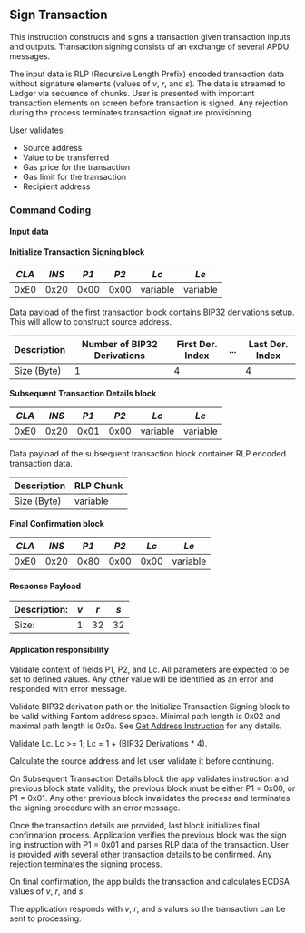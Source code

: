 ## Sign Transaction

This instruction constructs and signs a transaction given transaction inputs and outputs.
Transaction signing consists of an exchange of several APDU messages.

The input data is RLP (Recursive Length Prefix) encoded transaction data without signature elements 
(values of *v*, *r*, and *s*). The data is streamed to Ledger via sequence of chunks. User is presented
with important transaction elements on screen before transaction is signed. Any rejection during the
process terminates transaction signature provisioning.

User validates:
- Source address
- Value to be transferred
- Gas price for the transaction
- Gas limit for the transaction
- Recipient address

### Command Coding

#### Input data

**Initialize Transaction Signing block**
 
| *CLA* | *INS* | *P1* | *P2* |   *Lc*   |   *Le*   |
|-------|-------|------|------|----------|----------|
|  0xE0 |  0x20 | 0x00 | 0x00 | variable | variable |

Data payload of the first transaction block contains BIP32 derivations setup. This will allow to construct source
address.

| Description | Number of BIP32 Derivations | First Der. Index | ... | Last Der. Index | 
|-------------|-----------------------------|------------------|-----|-----------------|
| Size (Byte) |    1                        |        4         |     |       4         |

**Subsequent Transaction Details block**

| *CLA* | *INS* | *P1* | *P2* |   *Lc*   |   *Le*   |
|-------|-------|------|------|----------|----------|
|  0xE0 |  0x20 | 0x01 | 0x00 | variable | variable |

Data payload of the subsequent transaction block container RLP encoded transaction data.

| Description |  RLP Chunk  | 
|-------------|-------------|
| Size (Byte) |   variable  |

**Final Confirmation block**

| *CLA* | *INS* | *P1* | *P2* | *Lc* |   *Le*   |
|-------|-------|------|------|------|----------|
|  0xE0 |  0x20 | 0x80 | 0x00 | 0x00 | variable |

#### Response Payload

|Description: |  *v*  |  *r*  |  *s*  |
|-------------|-------|-------|-------|
|Size:        |   1   |   32  |   32  |

#### Application responsibility

Validate content of fields P1, P2, and Lc. All parameters are expected
to be set to defined values. Any other value will be identified
as an error and responded with error message.

Validate BIP32 derivation path on the Initialize Transaction Signing block 
to be valid withing Fantom address space. Minimal path length is 0x02 
and maximal path length is 0x0a. See [Get Address Instruction](cmd_get_address.md) for
any details.

Validate Lc. Lc >= 1; Lc = 1 + (BIP32 Derivations * 4).
 
Calculate the source address and let user validate it before continuing.

On Subsequent Transaction Details block the app validates instruction and previous 
block state validity, the previous block must be either P1 = 0x00, or P1 = 0x01. Any other
previous block invalidates the process and terminates the signing procedure with 
an error message.

Once the transaction details are provided, last block initializes final confirmation process. 
Application verifies the previous block was the sign ing instruction with P1 = 0x01 and parses
RLP data of the transaction. User is provided with several other transaction details 
to be confirmed. Any rejection terminates the signing process.

On final confirmation, the app builds the transaction and calculates ECDSA values of *v*, *r*, and *s*.

The application responds with *v*, *r*, and *s* values so the transaction can be sent to processing.
 